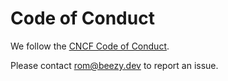 # Code of Conduct

We follow the [CNCF Code of Conduct](https://github.com/cncf/foundation/blob/master/code-of-conduct.md).

Please contact rom@beezy.dev to report an issue.